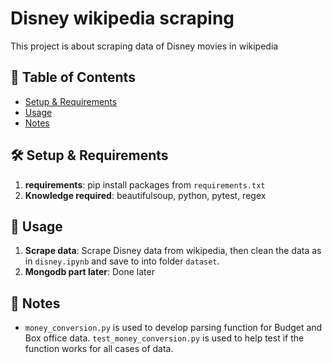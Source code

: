 # Disney wikipedia scraping
This project is about scraping data of Disney movies in wikipedia
## 📝 Table of Contents
- [Setup & Requirements](#-setup--requirements)
- [Usage](#-usage)
- [Notes](#-notes)

## 🛠 Setup & Requirements
1. **requirements**: pip install packages from `requirements.txt`
2. **Knowledge required**: beautifulsoup, python, pytest, regex

## 🚀 Usage
1. **Scrape data**: Scrape Disney data from wikipedia, then clean the data as in `disney.ipynb` and save to into folder `dataset`.
2. **Mongodb part later**: Done later

## 📝 Notes
- `money_conversion.py` is used to develop parsing function for Budget and Box office data. `test_money_conversion.py` is used to help test if the function works for all cases of data.